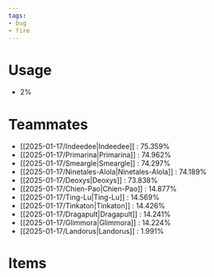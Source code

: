 ```yaml
---
tags:
- bug
- fire
---
```

# Usage
- 2%
# Teammates
- [[2025-01-17/Indeedee|Indeedee]] : 75.359%
- [[2025-01-17/Primarina|Primarina]] : 74.962%
- [[2025-01-17/Smeargle|Smeargle]] : 74.297%
- [[2025-01-17/Ninetales-Alola|Ninetales-Alola]] : 74.189%
- [[2025-01-17/Deoxys|Deoxys]] : 73.838%
- [[2025-01-17/Chien-Pao|Chien-Pao]] : 14.877%
- [[2025-01-17/Ting-Lu|Ting-Lu]] : 14.569%
- [[2025-01-17/Tinkaton|Tinkaton]] : 14.426%
- [[2025-01-17/Dragapult|Dragapult]] : 14.241%
- [[2025-01-17/Glimmora|Glimmora]] : 14.224%
- [[2025-01-17/Landorus|Landorus]] : 1.991%
# Items